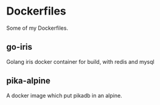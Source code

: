 # Dockerfiles

Some of my Dockerfiles.

## go-iris

Golang iris docker container for build, with redis and mysql

## pika-alpine

A docker image which put pikadb in an alpine.
